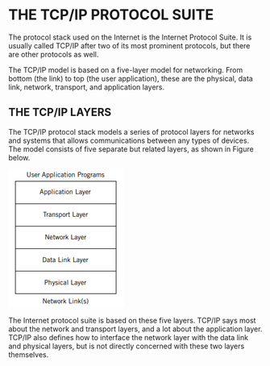 # THE TCP/IP PROTOCOL SUITE

The protocol stack used on the Internet is the Internet Protocol Suite. It is usually called TCP/IP after two of its most prominent protocols, but there are other protocols as well.


The TCP/IP model is based on a five-layer model for networking.
From bottom (the link) to top (the user application), these are the physical, data link, network, transport, and application layers.

## THE TCP/IP LAYERS

The TCP/IP protocol stack models a series of protocol layers for networks and systems that allows communications between any types of devices. The model consists of five separate but related layers, as shown in Figure below.


![](https://raw.githubusercontent.com/justinjiajia/img/master/personalwiki/tcp_ip_5layers.PNG)


 The Internet protocol suite is based on these five layers. TCP/IP says most about the network and transport layers, and a lot about the application layer. TCP/IP also defines how to interface the network layer with the data link and physical layers, but is not directly concerned with these two layers themselves.
